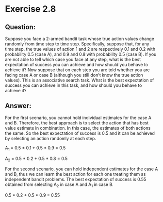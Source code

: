 # Exercise 2.8

## Question:
Suppose you face a 2-armed bandit task whose true action values change randomly from time step
to time step. Specifically, suppose that, for any time step, the true values of action 1 and 2
are respectively 0.1 and 0.2 with probability 0.5 (case A), and 0.9 and 0.8 with probability 0.5
(case B). If you are not able to tell which case you face at any step, what is the best expectation
of success you can achieve and how should you behave to achieve it? Now suppose that on each step
you are told whether you are facing case A or case B (although you still don't know the true action
values). This is an associative search task. What is the best expectation of success you can
achieve in this task, and how should you behave to achieve it?

## Answer:

For the first scenario, you cannot hold individual estimates for the case A and B. Therefore,
the best approach is to select the action that has best value estimate in combination. In this case,
the estimates of both actions the same. So the best expectation of success is 0.5 and it can be
achieved by selecting an action randomly at each step.


A<sub>1</sub> = 0.5 \* 0.1 + 0.5 \* 0.9 = 0.5

A<sub>2</sub> = 0.5 \* 0.2 + 0.5 \* 0.8 = 0.5

For the second scenario, you can hold independent estimates for the case A and B, thus we can learn
the best action for each one treating them as independent bandit problems. The best expectation
of success is 0.55 obtained from selecting A<sub>2</sub> in case A and A<sub>1</sub> in case B.

0.5 \* 0.2 + 0.5 \* 0.9 = 0.55




